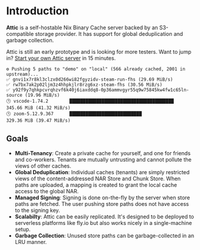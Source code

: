# Introduction

**Attic** is a self-hostable Nix Binary Cache server backed by an S3-compatible storage provider.
It has support for global deduplication and garbage collection.

Attic is still an early prototype and is looking for more testers. Want to jump in? [Start your own Attic server](./tutorial.md) in 15 minutes.

```
⚙️ Pushing 5 paths to "demo" on "local" (566 already cached, 2001 in upstream)...
✅ gnvi1x7r8kl3clzx0d266wi82fgyzidv-steam-run-fhs (29.69 MiB/s)
✅ rw7bx7ak2p02ljm3z4hhpkjlr8rzg6xz-steam-fhs (30.56 MiB/s)
✅ y92f9y7qhkpcvrqhzvf6k40j6iaxddq8-0p36ammvgyr55q9w75845kw4fw1c65ln-source (19.96 MiB/s)
🕒 vscode-1.74.2        ███████████████████████████████████████  345.66 MiB (41.32 MiB/s)
🕓 zoom-5.12.9.367      ███████████████████████████              329.36 MiB (39.47 MiB/s)
```

## Goals

- **Multi-Tenancy**: Create a private cache for yourself, and one for friends and co-workers. Tenants are mutually untrusting and cannot pollute the views of other caches.
- **Global Deduplication**: Individual caches (tenants) are simply restricted views of the content-addressed NAR Store and Chunk Store. When paths are uploaded, a mapping is created to grant the local cache access to the global NAR.
- **Managed Signing**: Signing is done on-the-fly by the server when store paths are fetched. The user pushing store paths does not have access to the signing key.
- **Scalabilty**: Attic can be easily replicated. It's designed to be deployed to serverless platforms like fly.io but also works nicely in a single-machine setup.
- **Garbage Collection**: Unused store paths can be garbage-collected in an LRU manner.
